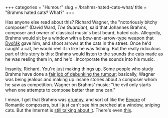 +++
categories = "Humour"
slug = /brahms-hated-cats-what/
title = "Brahms hated cats? What?"
+++

Has anyone else read about this? Richard Wagner, the "notoriously bitchy composer" (David Ward, _The Guardian_), said that Johannes Brahms, composer and owner of classical music's best beard, hated cats. Allegedly, Brahms would sit by a window with a bow-and-arrow-type weapon that [Dvořák](http://en.wikipedia.org/wiki/Anton%C3%ADn_Dvo%C5%99%C3%A1k) gave him, and shoot arrows at the cats in the street. Once he'd caught a cat, he would reel it in like he was fishing. But the really ridiculous part of this story is this: Brahms would listen to the sounds the cats made as he was reeling them in, and he'd _incorporate the sounds into his music. _

Insanity, Richard. You're just making things up. Some people who study Brahms have done a [fair job of debunking the rumour;](http://www.telegraph.co.uk/news/uknews/1316010/Brahms-expert-puts-cat-killer-claims-to-sleep.html) basically, Wagner was being jealous and making up insane stories about a composer whom he saw as competition. Wagner on Brahms' music: "the evil only starts when one attempts to compose better than one can."

I mean, I get that Brahms was [grumpy](http://www.arthurcolman.com/m_brahms.html), and sort of like the [Eeyore](http://winniethepooh.disney.com/eeyore) of Romantic composers, but I just can't see him perched at a window, sniping cats. But the Internet is [still talking about it](http://www.strangehistory.net/2011/04/13/brahms-cat-murderer/). There's even [this](http://www.classicfm.com/pictures/composer-pictures/composers-and-cat-beards/johannes-brahms-and-cat-beard/).
